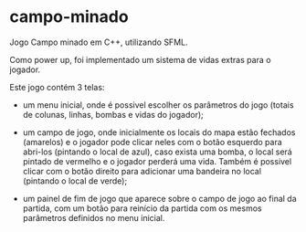 # campo-minado

Jogo Campo minado em C++, utilizando SFML. 

Como power up, foi implementado um sistema de vidas extras para o jogador.

Este jogo contém 3 telas:

- um menu inicial, onde é possivel escolher os parâmetros do jogo (totais de colunas, linhas, bombas e vidas do jogador);

- um campo de jogo, onde inicialmente os locais do mapa estão fechados (amarelos) e o jogador pode clicar neles com o botão esquerdo para abri-los (pintando o local de azul), caso exista uma bomba, o local será pintado de vermelho e o jogador perderá uma vida. Também é possivel clicar com o botão direito para adicionar uma bandeira no local (pintando o local de verde);

- um painel de fim de jogo que aparece sobre o campo de jogo ao final da partida, com um botão para reinício da partida com os mesmos parâmetros definidos no menu inicial.
